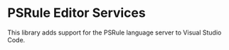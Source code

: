 # PSRule Editor Services

This library adds support for the PSRule language server to Visual Studio Code.
